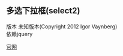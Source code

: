 ## 多选下拉框(select2)
版本 未知版本(Copyright 2012 Igor Vaynberg)     
依赖jquery    

[官网](http://ivaynberg.github.io/select2/)    
